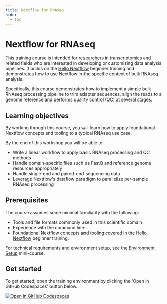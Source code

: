 ```yaml
---
title: Nextflow for RNAseq
hide:
  - toc
---
```


# Nextflow for RNAseq

This training course is intended for researchers in transcriptomics and related fields who are interested in developing or customizing data analysis pipelines.
It builds on the [Hello Nextflow](../../hello_nextflow/) beginner training and demonstrates how to use Nextflow in the specific context of bulk RNAseq analysis.

Specifically, this course demonstrates how to implement a simple bulk RNAseq processing pipeline to trim adapter sequences, align the reads to a genome reference and performs quality control (QC) at several stages.

## Learning objectives

By working through this course, you will learn how to apply foundational Nextflow concepts and tooling to a typical RNAseq use case.

By the end of this workshop you will be able to:

- Write a linear workflow to apply basic RNAseq processing and QC methods
- Handle domain-specific files such as FastQ and reference genome resources appropriately
- Handle single-end and paired-end sequencing data
- Leverage Nextflow's dataflow paradigm to parallelize per-sample RNAseq processing
<!-- TODO
- Implement **[quality control aggregation??]** using relevant channel operators
- Configure pipeline execution and manage and optimize resource allocations
- Implement per-step and end-to-end pipeline tests that handle RNAseq-specific idiosyncrasies appropriately
-->
<!-- TODO for future expansion: add metadata/samplesheet handling -->

## Prerequisites

The course assumes some minimal familiarity with the following:

- Tools and file formats commonly used in this scientific domain
- Experience with the command line
- Foundational Nextflow concepts and tooling covered in the [Hello Nextflow](../../hello_nextflow/) beginner training.

For technical requirements and environment setup, see the [Environment Setup](../../envsetup/) mini-course.

## Get started

To get started, open the training environment by clicking the 'Open in GitHub Codespaces' button below.

[![Open in GitHub Codespaces](https://github.com/codespaces/badge.svg)](https://codespaces.new/nextflow-io/training?quickstart=1&ref=master)
